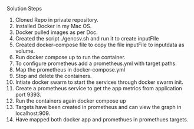 Solution Steps

1. Cloned Repo in private repository.
2. Installed Docker in my Mac OS.
3. Docker pulled images as per Doc.
4. Created the script ./gencsv.sh and run it to create inputFIle
5. Created docker-compose file to copy the file inputFile to inputdata as volume. 
6. Run  docker compose up to run the container.
7. To configure prometheus add a prometheus.yml with target paths.
8. Map the prometheus in docker-compose.yml
9. Stop and delete the containers.
10. Intiate docker swarm to start the services through docker swarm init.
11. Create a prometheus service to get the app metrics from application port 9393.
12. Run the containers again docker compose up
13. Targets have been created in prometheus and can view the graph in localhost:909.
14. Have mapped both docker app and promethues in promethues targets.
